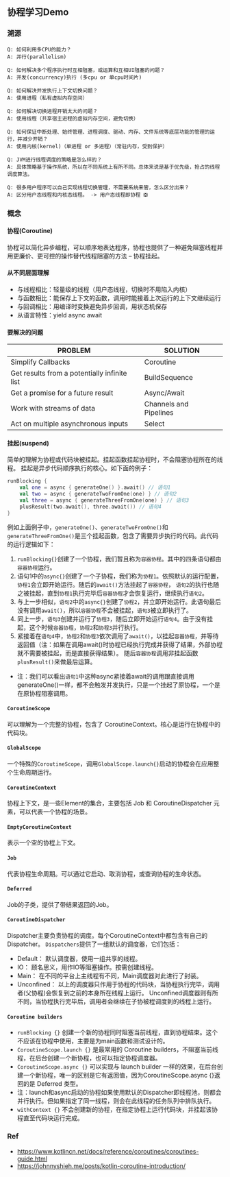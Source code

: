 ## 协程学习Demo

### 溯源
```
Q: 如何利用多CPU的能力？
A: 并行(parallelism)

Q: 如何解决多个程序执行时互相阻塞，或运算和互相UI阻塞的问题？ 
A: 并发(concurrency)执行 (多cpu or 单cpu时间片) 

Q: 如何解决并发执行上下文切换问题？ 
A: 使用进程（私有虚拟内存空间）

Q: 如何解决切换进程开销太大的问题？ 
A: 使用线程（共享宿主进程的虚拟内存空间，避免切换）

Q: 如何保证中断处理、始终管理、进程调度、驱动、内存、文件系统等底层功能的管理的运行，并减少开销？ 
A: 使用内核(kernel)（单进程 or 多进程）（常驻内存，受到保护）

Q: JVM进行线程调度的策略是怎么样的？
A: 具体策略基于操作系统，所以在不同系统上有所不同。总体来说是基于优先级，抢占的线程调度算法。

Q: 很多用户程序可以自己实现线程切换管理，不需要系统来管，怎么区分出来？
A: 区分用户态线程和内核态线程。 -> 用户态线程即协程 ❎

```
### 概念
#### 协程(Coroutine)
协程可以简化异步编程，可以顺序地表达程序，协程也提供了一种避免阻塞线程并用更廉价、更可控的操作替代线程阻塞的方法 – 协程挂起。

#### 从不同层面理解
- 与线程相比：轻量级的线程（用户态线程，切换时不用陷入内核）
- 与函数相比：能保存上下文的函数，调用时能接着上次运行的上下文继续运行
- 与回调相比：用编译时变换避免异步回调，用状态机保存
- 从语言特性：yield async await

#### 要解决的问题
| PROBLEM |	SOLUTION |
| --- | --- |
| Simplify Callbacks | Coroutine |
| Get results from a potentially infinite list | 	BuildSequence |
| Get a promise for a future result	| Async/Await |
| Work with streams of data	| Channels and Pipelines |
| Act on multiple asynchronous inputs |	Select |

#### 挂起(suspend)
简单的理解为协程或代码块被挂起。挂起函数挂起协程时，不会阻塞协程所在的线程。
挂起是异步代码顺序执行的核心。如下面的例子：
```kotlin
runBlocking {
    val one = async { generateOne() }.await() // 语句1
    val two = async { generateTwoFromOne(one) } // 语句2
    val three = async { generateThreeFromOne(one) } // 语句3
    plusResult(two.await(), three.await()) // 语句4
}
```
例如上面例子中，`generateOne()`、`generateTwoFromOne()`和`generateThreeFromOne()`是三个挂起函数，包含了需要异步执行的代码。此代码的运行逻辑如下：
1. `runBlocking{}`创建了一个协程，我们暂且称为`容器协程`。其中的四条语句都由`容器协程`运行。
1. 语句1中的`async{}`创建了一个子协程，我们称为`协程1`。依照默认的运行配置，`协程1`会立即开始运行。随后的`await()`方法挂起了`容器协程`，
`语句2`的执行也随之被挂起，直到`协程1`执行完毕后`容器协程`才会恢复运行，继续执行`语句2`。
1. 与上一步相似，`语句2`中的`async{}`创建了`协程2`，并立即开始运行。此语句最后没有调用`await()`，所以`容器协程`不会被挂起，`语句3`被立即执行了。
1. 同上一步，`语句3`创建并运行了`协程3`，随后立即开始运行`语句4`。由于没有挂起，这个时候`容器协程`，`协程2`和`协程3`并行执行。
1. 紧接着在`语句4`中，`协程2`和`协程3`依次调用了`await()`，以挂起`容器协程`，并等待返回值（注：如果在调用await()时协程已经执行完成并获得了结果，外部协程就不需要被挂起，而是直接获得结果）。
随后`容器协程`调用非挂起函数`plusResult()`来做最后运算。
- 注：我们可以看出`语句1`中这种async紧接着await的调用跟直接调用generateOne()一样，都不会触发并发执行，只是一个挂起了原协程，一个是在原协程阻塞调用。

#### `CoroutineScope`
可以理解为一个完整的协程，包含了 CoroutineContext。核心是运行在协程中的代码块。
 
#### `GlobalScope`
一个特殊的`CoroutineScope`，调用`GlobalScope.launch{}`启动的协程会在应用整个生命周期运行。

#### `CoroutineContext`
协程上下文，是一些Element的集合，主要包括 Job 和 CoroutineDispatcher 元素，可以代表一个协程的场景。

#### `EmptyCoroutineContext`
表示一个空的协程上下文。

#### `Job`
代表协程生命周期。可以通过它启动、取消协程，或查询协程的生命状态。

#### `Deferred`
Job的子类，提供了带结果返回的Job。

#### `CoroutineDispatcher`
Dispatcher主要负责协程的调度。每个CoroutineContext中都包含有自己的Dispatcher。
`Dispatchers`提供了一组默认的调度器，它们包括：
- Default：
  默认调度器，使用一组共享的线程。
- IO：
  顾名思义，用作IO等阻塞操作。按需创建线程。
- Main：
  在不同的平台上主线程有不同，Main调度器对此进行了封装。
- Unconfined：
  以上的调度器只作用于协程的代码块，当协程执行完毕，调用者(父协程)会恢复到之前的本身所在线程上运行。
  Unconfined调度器则有所不同，当协程执行完毕后，调用者会继续在子协被程调度到的线程上运行。

#### `Coroutine builders`
- `runBlocking {}` 创建一个新的协程同时阻塞当前线程，直到协程结束。这个不应该在协程中使用，主要是为main函数和测试设计的。
- `CoroutineScope.launch {}` 是最常用的 Coroutine builders，不阻塞当前线程，在后台创建一个新协程，也可以指定协程调度器。
- `CoroutineScope.async {}` 可以实现与 launch builder 一样的效果，在后台创建一个新协程，唯一的区别是它有返回值，因为CoroutineScope.async {}返回的是 Deferred 类型。
- 注：launch和async启动的协程如果使用默认的Dispatcher即线程池，则都会并行执行。但如果指定了同一线程，则会在此线程的任务队列中排队执行。
- `withContext {}` 不会创建新的协程，在指定协程上运行代码块，并挂起该协程直至代码块运行完成。

### Ref
- https://www.kotlincn.net/docs/reference/coroutines/coroutines-guide.html
- https://johnnyshieh.me/posts/kotlin-coroutine-introduction/
